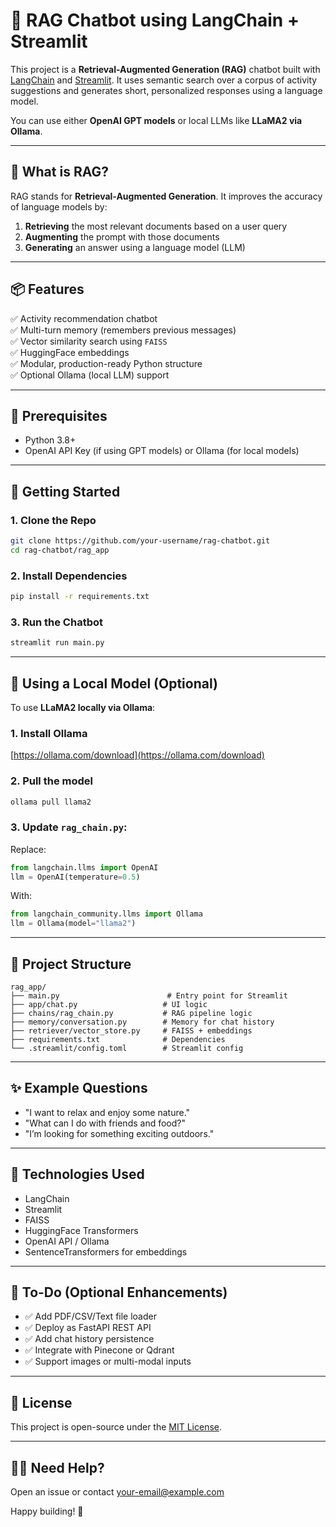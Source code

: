 
# 🎯 RAG Chatbot using LangChain + Streamlit

This project is a **Retrieval-Augmented Generation (RAG)** chatbot built with [LangChain](https://www.langchain.com/) and [Streamlit](https://streamlit.io/). It uses semantic search over a corpus of activity suggestions and generates short, personalized responses using a language model.

You can use either **OpenAI GPT models** or local LLMs like **LLaMA2 via Ollama**.

---

## 🧠 What is RAG?

RAG stands for **Retrieval-Augmented Generation**. It improves the accuracy of language models by:
1. **Retrieving** the most relevant documents based on a user query
2. **Augmenting** the prompt with those documents
3. **Generating** an answer using a language model (LLM)

---

## 📦 Features

✅ Activity recommendation chatbot  
✅ Multi-turn memory (remembers previous messages)  
✅ Vector similarity search using `FAISS`  
✅ HuggingFace embeddings  
✅ Modular, production-ready Python structure  
✅ Optional Ollama (local LLM) support  

---

## 🏁 Prerequisites

- Python 3.8+
- OpenAI API Key (if using GPT models) or Ollama (for local models)

---

## 🚀 Getting Started

### 1. Clone the Repo
```bash
git clone https://github.com/your-username/rag-chatbot.git
cd rag-chatbot/rag_app
```

### 2. Install Dependencies
```bash
pip install -r requirements.txt
```

### 3. Run the Chatbot
```bash
streamlit run main.py
```

---

## 🔁 Using a Local Model (Optional)

To use **LLaMA2 locally via Ollama**:

### 1. Install Ollama  
[https://ollama.com/download](https://ollama.com/download)

### 2. Pull the model
```bash
ollama pull llama2
```

### 3. Update `rag_chain.py`:
Replace:
```python
from langchain.llms import OpenAI
llm = OpenAI(temperature=0.5)
```
With:
```python
from langchain_community.llms import Ollama
llm = Ollama(model="llama2")
```

---

## 📁 Project Structure

```
rag_app/
├── main.py                        # Entry point for Streamlit
├── app/chat.py                   # UI logic
├── chains/rag_chain.py           # RAG pipeline logic
├── memory/conversation.py        # Memory for chat history
├── retriever/vector_store.py     # FAISS + embeddings
├── requirements.txt              # Dependencies
└── .streamlit/config.toml        # Streamlit config
```

---

## ✨ Example Questions

- "I want to relax and enjoy some nature."
- "What can I do with friends and food?"
- "I’m looking for something exciting outdoors."

---

## 🧠 Technologies Used

- LangChain
- Streamlit
- FAISS
- HuggingFace Transformers
- OpenAI API / Ollama
- SentenceTransformers for embeddings

---

## 📌 To-Do (Optional Enhancements)

- ✅ Add PDF/CSV/Text file loader
- ✅ Deploy as FastAPI REST API
- ✅ Add chat history persistence
- ✅ Integrate with Pinecone or Qdrant
- ✅ Support images or multi-modal inputs

---

## 📃 License

This project is open-source under the [MIT License](LICENSE).

---

## 🙋‍♂️ Need Help?

Open an issue or contact [your-email@example.com](mailto:your-email@example.com)

Happy building! 🚀

